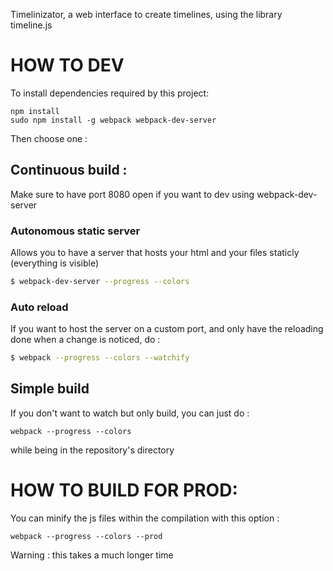 Timelinizator, a web interface to create timelines, using the library timeline.js

# HOW TO DEV

To install dependencies required by this project:

    npm install
    sudo npm install -g webpack webpack-dev-server

Then choose one :

## Continuous build :

Make sure to have port 8080 open if you want to dev using webpack-dev-server

### Autonomous static server

Allows you to have a server that hosts your html and your files staticly (everything is visible)

```bash
$ webpack-dev-server --progress --colors
```

### Auto reload

If you want to host the server on a custom port, and only have the reloading done when a change is noticed, do :

```bash
$ webpack --progress --colors --watchify
```

## Simple build

If you don't want to watch but only build, you can just do :

    webpack --progress --colors

while being in the repository's directory

# HOW TO BUILD FOR PROD:

You can minify the js files within the compilation with this option :

    webpack --progress --colors --prod

Warning : this takes a much longer time
